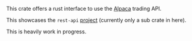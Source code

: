 This crate offers a rust interface to use the [Alpaca](https://docs.alpaca.markets/api-documentation/) trading API.

This showcases the `rest-api` [project](rest-api/readme.md) (currently only a sub crate in here).

This is heavily work in progress.